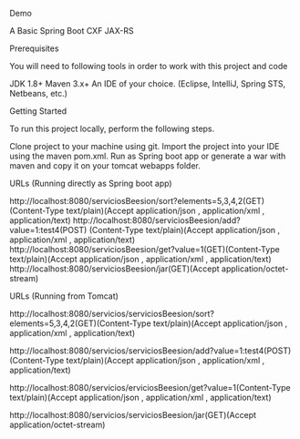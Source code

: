 Demo

A Basic Spring Boot CXF JAX-RS

Prerequisites

You will need to following tools in order to work with this project and code


JDK 1.8+
Maven 3.x+
An IDE of your choice. (Eclipse, IntelliJ, Spring STS, Netbeans, etc.)

Getting Started

To run this project locally, perform the following steps.

Clone project to your machine using git. 
Import the project into your IDE using the maven pom.xml.
Run as Spring boot app or generate a war with maven and copy it on your tomcat webapps folder.

URLs (Running directly as Spring boot app)

http://localhost:8080/serviciosBeesion/sort?elements=5,3,4,2(GET)(Content-Type  text/plain)(Accept application/json , application/xml , application/text)
http://localhost:8080/serviciosBeesion/add?value=1:test4(POST) (Content-Type  text/plain)(Accept application/json , application/xml , application/text)
http://localhost:8080/serviciosBeesion/get?value=1(GET)(Content-Type  text/plain)(Accept application/json , application/xml , application/text)
http://localhost:8080/serviciosBeesion/jar(GET)(Accept application/octet-stream)


URLs (Running from Tomcat)

http://localhost:8080/servicios/serviciosBeesion/sort?elements=5,3,4,2(GET)(Content-Type  text/plain)(Accept application/json , application/xml , application/text)

http://localhost:8080/servicios/serviciosBeesion/add?value=1:test4(POST)(Content-Type  text/plain)(Accept application/json , application/xml , application/text)

http://localhost:8080/servicios/erviciosBeesion/get?value=1(Content-Type  text/plain)(Accept application/json , application/xml , application/text)

http://localhost:8080/servicios/serviciosBeesion/jar(GET)(Accept application/octet-stream)

